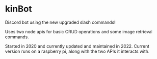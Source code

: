 # kinBot
Discord bot using the new upgraded slash commands!

Uses two node apis for basic CRUD operations and some image retrieval commands.

Started in 2020 and currently updated and maintained in 2022.
Current version runs on a raspberry pi, along with the two APIs it interacts with.
